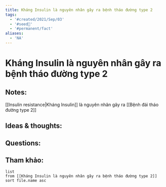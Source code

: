 ```yaml
---
title: Kháng Insulin là nguyên nhân gây ra bệnh tháo đường type 2
tags:
  - '#created/2021/Sep/03'
  - '#seed🥜'
  - '#permanent/fact'
aliases:
  - 'NA'
---
```

# Kháng Insulin là nguyên nhân gây ra bệnh tháo đường type 2

## Notes:
[[Insulin resistance|Kháng Insulin]] là nguyên nhân gây ra [[Bệnh đái tháo đường type 2]]

## Ideas & thoughts:

## Questions:


## Tham khảo:
```dataview
list
from [[Kháng Insulin là nguyên nhân gây ra bệnh tháo đường type 2]]
sort file.name asc
```